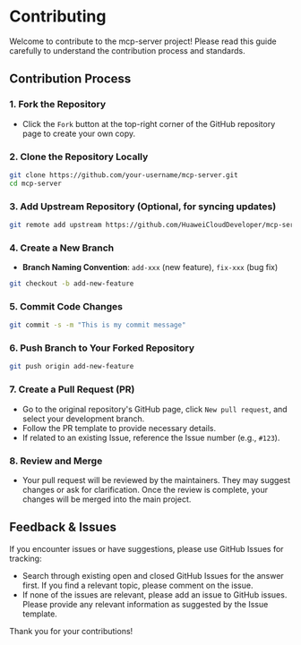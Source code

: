 # Contributing

Welcome to contribute to the mcp-server project! Please read this guide carefully to understand the contribution process
and standards.

## Contribution Process

### 1. Fork the Repository

- Click the `Fork` button at the top-right corner of the GitHub repository page to create your own copy.

### 2. Clone the Repository Locally

```bash  
git clone https://github.com/your-username/mcp-server.git  
cd mcp-server  
```  

### 3. Add Upstream Repository (Optional, for syncing updates)

```bash  
git remote add upstream https://github.com/HuaweiCloudDeveloper/mcp-server.git  
```  

### 4. Create a New Branch

- **Branch Naming Convention**: `add-xxx` (new feature), `fix-xxx` (bug fix)

```bash  
git checkout -b add-new-feature  
```  

### 5. Commit Code Changes

```bash  
git commit -s -m "This is my commit message"  
```  

### 6. Push Branch to Your Forked Repository

```bash  
git push origin add-new-feature  
```  

### 7. Create a Pull Request (PR)

- Go to the original repository's GitHub page, click `New pull request`, and select your development branch.
- Follow the PR template to provide necessary details.
- If related to an existing Issue, reference the Issue number (e.g., `#123`).

### 8. Review and Merge

- Your pull request will be reviewed by the maintainers. They may suggest changes or ask for clarification. Once the
  review is complete, your changes will be merged into the main project.

## Feedback & Issues

If you encounter issues or have suggestions, please use GitHub Issues for tracking:

- Search through existing open and closed GitHub Issues for the answer first. If you find a relevant topic, please
  comment on the issue.
- If none of the issues are relevant, please add an issue to GitHub issues. Please provide any relevant information as
  suggested by the Issue template.

Thank you for your contributions! 